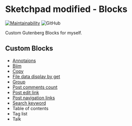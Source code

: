 # Sketchpad modified - Blocks

[![Maintainability](https://api.codeclimate.com/v1/badges/d84dcb13792856b318c6/maintainability)](https://codeclimate.com/github/Angelmaneuver/sketchpad-modified-blocks/maintainability) ![GitHub](https://img.shields.io/github/license/angelmaneuver/sketchpad-modified-blocks)

Custom Gutenberg Blocks for myself.

## Custom Blocks
 - [Annotaions](./src/annotations)
 - [Biim](./src/biim)
 - [Copy](./src/copy)
 - [File data display by get](./src/file-data-display-by-get)
 - [Group](./src/group)
 - [Post comments count](./src/post-comments-count)
 - [Post edit link](./src/post-edit-link)
 - [Post navigation links](./src/post-navigation-links)
 - [Search keyword](./src/search-keyword)
 - Table of contents
 - Tag list
 - Talk
